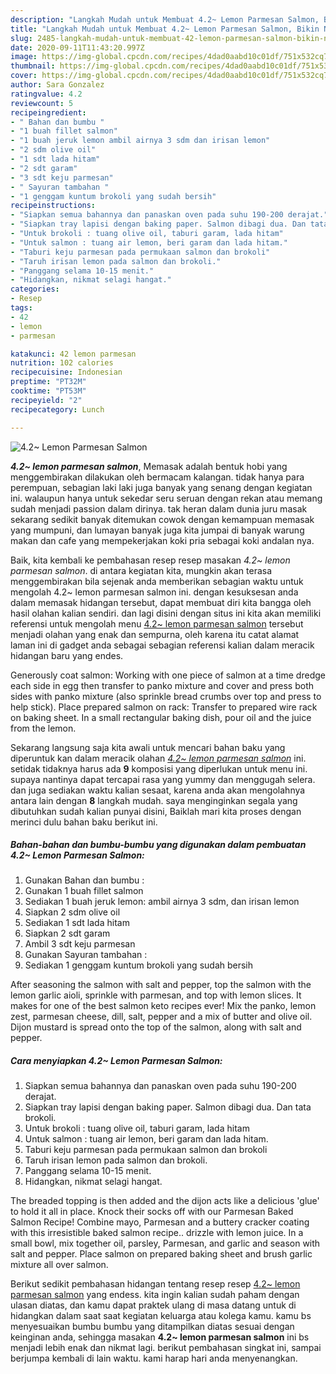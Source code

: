 ```yaml
---
description: "Langkah Mudah untuk Membuat 4.2~ Lemon Parmesan Salmon, Bikin Ngiler"
title: "Langkah Mudah untuk Membuat 4.2~ Lemon Parmesan Salmon, Bikin Ngiler"
slug: 2485-langkah-mudah-untuk-membuat-42-lemon-parmesan-salmon-bikin-ngiler
date: 2020-09-11T11:43:20.997Z
image: https://img-global.cpcdn.com/recipes/4dad0aabd10c01df/751x532cq70/42-lemon-parmesan-salmon-foto-resep-utama.jpg
thumbnail: https://img-global.cpcdn.com/recipes/4dad0aabd10c01df/751x532cq70/42-lemon-parmesan-salmon-foto-resep-utama.jpg
cover: https://img-global.cpcdn.com/recipes/4dad0aabd10c01df/751x532cq70/42-lemon-parmesan-salmon-foto-resep-utama.jpg
author: Sara Gonzalez
ratingvalue: 4.2
reviewcount: 5
recipeingredient:
- " Bahan dan bumbu "
- "1 buah fillet salmon"
- "1 buah jeruk lemon ambil airnya 3 sdm dan irisan lemon"
- "2 sdm olive oil"
- "1 sdt lada hitam"
- "2 sdt garam"
- "3 sdt keju parmesan"
- " Sayuran tambahan "
- "1 genggam kuntum brokoli yang sudah bersih"
recipeinstructions:
- "Siapkan semua bahannya dan panaskan oven pada suhu 190-200 derajat."
- "Siapkan tray lapisi dengan baking paper. Salmon dibagi dua. Dan tata brokoli."
- "Untuk brokoli : tuang olive oil, taburi garam, lada hitam"
- "Untuk salmon : tuang air lemon, beri garam dan lada hitam."
- "Taburi keju parmesan pada permukaan salmon dan brokoli"
- "Taruh irisan lemon pada salmon dan brokoli."
- "Panggang selama 10-15 menit."
- "Hidangkan, nikmat selagi hangat."
categories:
- Resep
tags:
- 42
- lemon
- parmesan

katakunci: 42 lemon parmesan 
nutrition: 102 calories
recipecuisine: Indonesian
preptime: "PT32M"
cooktime: "PT53M"
recipeyield: "2"
recipecategory: Lunch

---
```



![4.2~ Lemon Parmesan Salmon](https://img-global.cpcdn.com/recipes/4dad0aabd10c01df/751x532cq70/42-lemon-parmesan-salmon-foto-resep-utama.jpg)

<b><i>4.2~ lemon parmesan salmon</i></b>, Memasak adalah bentuk hobi yang menggembirakan dilakukan oleh bermacam kalangan. tidak hanya para perempuan, sebagian laki laki juga banyak yang senang dengan kegiatan ini. walaupun hanya untuk sekedar seru seruan dengan rekan atau memang sudah menjadi passion dalam dirinya. tak heran dalam dunia juru masak sekarang sedikit banyak ditemukan cowok dengan kemampuan memasak yang mumpuni, dan lumayan banyak juga kita jumpai di banyak warung makan dan cafe yang mempekerjakan koki pria sebagai koki andalan nya.

Baik, kita kembali ke pembahasan resep resep masakan <i>4.2~ lemon parmesan salmon</i>. di antara kegiatan kita, mungkin akan terasa menggembirakan bila sejenak anda memberikan sebagian waktu untuk mengolah 4.2~ lemon parmesan salmon ini. dengan kesuksesan anda dalam memasak hidangan tersebut, dapat membuat diri kita bangga oleh hasil olahan kalian sendiri. dan lagi disini dengan situs ini kita akan memiliki referensi untuk mengolah menu <u>4.2~ lemon parmesan salmon</u> tersebut menjadi olahan yang enak dan sempurna, oleh karena itu catat alamat laman ini di gadget anda sebagai sebagian referensi kalian dalam meracik hidangan baru yang endes.

Generously coat salmon: Working with one piece of salmon at a time dredge each side in egg then transfer to panko mixture and cover and press both sides with panko mixture (also sprinkle bread crumbs over top and press to help stick). Place prepared salmon on rack: Transfer to prepared wire rack on baking sheet. In a small rectangular baking dish, pour oil and the juice from the lemon.


Sekarang langsung saja kita awali untuk mencari bahan baku yang diperuntuk kan dalam meracik olahan <u><i>4.2~ lemon parmesan salmon</i></u> ini. setidak tidaknya harus ada <b>9</b> komposisi yang diperlukan untuk menu ini. supaya nantinya dapat tercapai rasa yang yummy dan menggugah selera. dan juga sediakan waktu kalian sesaat, karena anda akan mengolahnya antara lain dengan <b>8</b> langkah mudah. saya menginginkan segala yang dibutuhkan sudah kalian punyai disini, Baiklah mari kita proses dengan merinci dulu bahan baku berikut ini.

<!--inarticleads1-->

##### Bahan-bahan dan bumbu-bumbu yang digunakan dalam pembuatan 4.2~ Lemon Parmesan Salmon:

1. Gunakan  Bahan dan bumbu :
1. Gunakan 1 buah fillet salmon
1. Sediakan 1 buah jeruk lemon: ambil airnya 3 sdm, dan irisan lemon
1. Siapkan 2 sdm olive oil
1. Sediakan 1 sdt lada hitam
1. Siapkan 2 sdt garam
1. Ambil 3 sdt keju parmesan
1. Gunakan  Sayuran tambahan :
1. Sediakan 1 genggam kuntum brokoli yang sudah bersih


After seasoning the salmon with salt and pepper, top the salmon with the lemon garlic aioli, sprinkle with parmesan, and top with lemon slices. It makes for one of the best salmon keto recipes ever! Mix the panko, lemon zest, parmesan cheese, dill, salt, pepper and a mix of butter and olive oil. Dijon mustard is spread onto the top of the salmon, along with salt and pepper. 

<!--inarticleads2-->

##### Cara menyiapkan 4.2~ Lemon Parmesan Salmon:

1. Siapkan semua bahannya dan panaskan oven pada suhu 190-200 derajat.
1. Siapkan tray lapisi dengan baking paper. Salmon dibagi dua. Dan tata brokoli.
1. Untuk brokoli : tuang olive oil, taburi garam, lada hitam
1. Untuk salmon : tuang air lemon, beri garam dan lada hitam.
1. Taburi keju parmesan pada permukaan salmon dan brokoli
1. Taruh irisan lemon pada salmon dan brokoli.
1. Panggang selama 10-15 menit.
1. Hidangkan, nikmat selagi hangat.


The breaded topping is then added and the dijon acts like a delicious &#39;glue&#39; to hold it all in place. Knock their socks off with our Parmesan Baked Salmon Recipe! Combine mayo, Parmesan and a buttery cracker coating with this irresistible baked salmon recipe.. drizzle with lemon juice. In a small bowl, mix together oil, parsley, Parmesan, and garlic and season with salt and pepper. Place salmon on prepared baking sheet and brush garlic mixture all over salmon. 

Berikut sedikit pembahasan hidangan tentang resep resep <u>4.2~ lemon parmesan salmon</u> yang endess. kita ingin kalian sudah paham dengan ulasan diatas, dan kamu dapat praktek ulang di masa datang untuk di hidangkan dalam saat saat kegiatan keluarga atau kolega kamu. kamu bs menyesuaikan bumbu bumbu yang ditampilkan diatas sesuai dengan keinginan anda, sehingga masakan <b>4.2~ lemon parmesan salmon</b> ini bs menjadi lebih enak dan nikmat lagi. berikut pembahasan singkat ini, sampai berjumpa kembali di lain waktu. kami harap hari anda menyenangkan.
